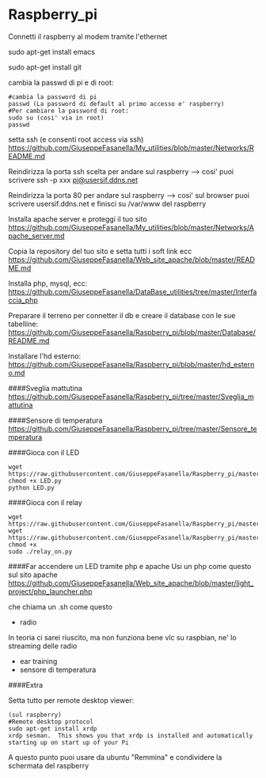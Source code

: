 # Raspberry_pi

Connetti il raspberry al modem tramite l'ethernet

sudo apt-get install emacs

sudo apt-get install git

cambia la passwd di pi e di root:
```
#cambia la password di pi
passwd (La password di default al primo accesso e' raspberry)
#Per cambiare la password di root:
sudo su (cosi' via in root)
passwd
```
setta ssh (e consenti root access via ssh)
https://github.com/GiuseppeFasanella/My_utilities/blob/master/Networks/README.md

Reindirizza la porta ssh scelta per andare sul raspberry --> cosi' puoi scrivere ssh -p xxx pi@usersif.ddns.net

Reindirizza la porta 80 per andare sul raspberry --> cosi' sul browser puoi scrivere usersif.ddns.net e finisci su /var/www del raspberry

Installa apache server e proteggi il tuo sito
https://github.com/GiuseppeFasanella/My_utilities/blob/master/Networks/Apache_server.md

Copia la repository del tuo sito e setta tutti i soft link ecc
https://github.com/GiuseppeFasanella/Web_site_apache/blob/master/README.md

Installa php, mysql, ecc:
https://github.com/GiuseppeFasanella/DataBase_utilities/tree/master/Interfaccia_php

Preparare il terreno per connetter il db e creare il database con le sue tabelline:
https://github.com/GiuseppeFasanella/Raspberry_pi/blob/master/Database/README.md

Installare l'hd esterno:
https://github.com/GiuseppeFasanella/Raspberry_pi/blob/master/hd_esterno.md

####Sveglia mattutina
https://github.com/GiuseppeFasanella/Raspberry_pi/tree/master/Sveglia_mattutina

####Sensore di temperatura
https://github.com/GiuseppeFasanella/Raspberry_pi/tree/master/Sensore_temperatura

####Gioca con il LED
```
wget https://raw.githubusercontent.com/GiuseppeFasanella/Raspberry_pi/master/LED/LED.py
chmod +x LED.py
python LED.py
```
####Gioca con il relay
```
wget https://raw.githubusercontent.com/GiuseppeFasanella/Raspberry_pi/master/Domotica/Relay/relay_off.py
wget https://raw.githubusercontent.com/GiuseppeFasanella/Raspberry_pi/master/Domotica/Relay/relay_on.py
chmod +x
sudo ./relay_on.py
```
####Far accendere un LED tramite php e apache
Usi un php come questo sul sito apache
https://github.com/GiuseppeFasanella/Web_site_apache/blob/master/light_project/php_launcher.php

che chiama un .sh come questo

* radio

In teoria ci sarei riuscito, ma non funziona bene vlc su raspbian, ne' lo streaming delle radio

* ear training
* sensore di temperatura

####Extra

Setta tutto per remote desktop viewer:
```
(sul raspberry)
#Remote desktop protocol
sudo apt-get install xrdp
xrdp sesman.  This shows you that xrdp is installed and automatically starting up on start up of your Pi
```

A  questo punto puoi usare da ubuntu "Remmina" e condividere la schermata del raspberry



